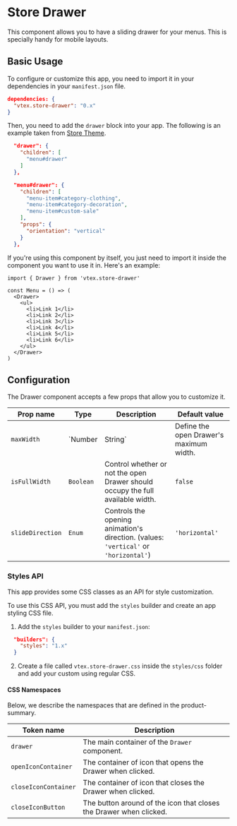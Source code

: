 # Store Drawer

This component allows you to have a sliding drawer for your menus. This is specially handy for mobile layouts.

## Basic Usage

To configure or customize this app, you need to import it in your dependencies in your `manifest.json` file.

```json
dependencies: {
  "vtex.store-drawer": "0.x"
}
```

Then, you need to add the `drawer` block into your app. The following is an example taken from [Store Theme](https://github.com/vtex-apps/store-theme).

```json
  "drawer": {
    "children": [
      "menu#drawer"
    ]
  },

  "menu#drawer": {
    "children": [
      "menu-item#category-clothing",
      "menu-item#category-decoration",
      "menu-item#custom-sale"
    ],
    "props": {
      "orientation": "vertical"
    }
  },
```

If you're using this component by itself, you just need to import it inside the component you want to use it in. Here's an example:

```tsx
import { Drawer } from 'vtex.store-drawer'

const Menu = () => (
  <Drawer>
    <ul>
      <li>Link 1</li>
      <li>Link 2</li>
      <li>Link 3</li>
      <li>Link 4</li>
      <li>Link 5</li>
      <li>Link 6</li>
    </ul>
  </Drawer>
)
```

## Configuration

The Drawer component accepts a few props that allow you to customize it.

| Prop name        | Type              | Description                                                                          | Default value  |
| ---------------- | ----------------- | ------------------------------------------------------------------------------------ | -------------- |
| `maxWidth`       | `Number | String` | Define the open Drawer's maximum width.                                              | `450`          |
| `isFullWidth`    | `Boolean`         | Control whether or not the open Drawer should occupy the full available width.       | `false`        |
| `slideDirection` | `Enum`            | Controls the opening animation's direction. (values: `'vertical'` or `'horizontal'`) | `'horizontal'` |

### Styles API

This app provides some CSS classes as an API for style customization.

To use this CSS API, you must add the `styles` builder and create an app styling CSS file.

1. Add the `styles` builder to your `manifest.json`:

```json
  "builders": {
    "styles": "1.x"
  }
```

2. Create a file called `vtex.store-drawer.css` inside the `styles/css` folder and add your custom using regular CSS.

#### CSS Namespaces

Below, we describe the namespaces that are defined in the product-summary.

| Token name           | Description                                                        |
| -------------------- | ------------------------------------------------------------------ |
| `drawer`             | The main container of the `Drawer` component.                      |
| `openIconContainer`  | The container of icon that opens the Drawer when clicked.          |
| `closeIconContainer` | The container of icon that closes the Drawer when clicked.         |
| `closeIconButton`    | The button around of the icon that closes the Drawer when clicked. |
